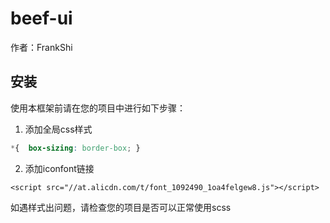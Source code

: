 # beef-ui

作者：FrankShi

## 安装

使用本框架前请在您的项目中进行如下步骤：
1. 添加全局css样式
```css
*{  box-sizing: border-box; }
```
2. 添加iconfont链接
```
<script src="//at.alicdn.com/t/font_1092490_1oa4felgew8.js"></script>
```

如遇样式出问题，请检查您的项目是否可以正常使用scss
